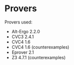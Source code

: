 # Provers
Provers used:
* Alt-Ergo 2.2.0
* CVC3 2.4.1
* CVC4 1.6
* CVC4 1.6 (counterexamples)
* Eprover 2.1
* Z3 4.7.1 (counterexamples)
